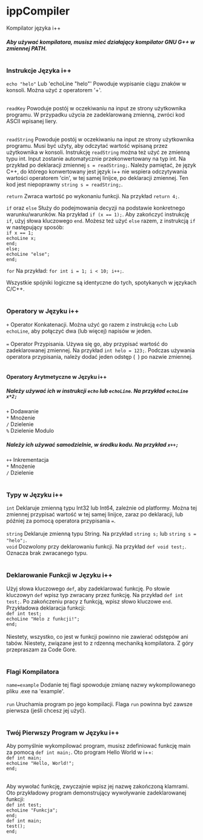 # ippCompiler
Kompilator języka i++
##### Aby używać kompilatora, musisz mieć działający kompilator GNU G++ w zmiennej PATH. <br> <br>

### Instrukcje Języka i++
`echo "helo"` Lub 'echoLine "helo"' Powoduje wypisanie ciągu znaków w konsoli. Można użyć z operatorem '+'. <br> <br>

`readKey` Powoduje postój w oczekiwaniu na input ze strony użytkownika programu. W przypadku użycia ze zadeklarowaną zmienną, zwróci kod ASCII wpisanej liery. <br> <br>

`readString` Powoduje postój w oczekiwaniu na input ze strony użytkownika programu. Musi być użyty, aby odczytać wartość wpisaną przez użytkownika w konsoli. Instrukcję `readString` można też użyć ze zmienną typu int. Input zostanie automatycznie przekonwertowany na typ int. Na przykład po deklaracji zmiennej `s = readString;`. Należy pamiętać, że język C++, do którego konwertowany jest język i++ nie wspiera odczytywania wartości operatorem 'cin', w tej samej linijce, po deklaracji zmiennej. Ten kod jest niepoprawny `string s = readString;`. <br>

`return` Zwraca wartość po wykonaniu funkcji. Na przykład `return 4;`. <br>

`if` oraz `else` Służy do podejmowania decyzji na podstawie konkretnego warunku/warunków. Na przykład `if (x == 1);`. Aby zakończyć instrukcję `if`, użyj słowa kluczowego `end`. Możesz też użyć `else` razem, z instrukcją `if` w następujący sposób: <br>
`if x == 1;` <br>
`echoLine x;` <br>
`end;` <br>
`else;` <br>
`echoLine "else";` <br>
`end;` <br>

`for` Na przykład: `for int i = 1; i < 10; i++;`. <br>

Wszystkie spójniki logiczne są identyczne do tych, spotykanych w językach C/C++. <br> <br>

### Operatory w Języku i++
`+` Operator Konkatenacji. Można użyć go razem z instrukcją `echo` Lub `echoLine`, aby połączyć dwa (lub więcej) napisów w jeden. <br> <br>
`=` Operator Przypisania. Używa się go, aby przypisać wartość do zadeklarowanej zmiennej. Na przykład `int helo = 123;`. Podczas używania operatora przypisania, należy dodać jeden odstęp (` `) po nazwie zmiennej. <br> <br>

#### Operatory Arytmetyczne w Języku i++
##### Należy używać ich w instrukcji `echo` lub `echoLine`. Na przykład `echoLine x*2;`
`+` Dodawanie <br>
`*` Mnożenie <br>
`/` Dzielenie <br>
`%` Dzielenie Modulo <br>
##### Należy ich używać samodzielnie, w środku kodu. Na przykład `x++;`
`++` Inkrementacja <br>
`*` Mnożenie <br> 
`/` Dzielenie <br> <br>

### Typy w Języku i++
`int` Deklaruje zmienną typu Int32 lub Int64, zależnie od platformy. Można tej zmiennej przypisać wartość w tej samej linijce, zaraz po deklaracji, lub później za pomocą operatora przypisania `=`. <br> <br>
`string` Deklaruje zmienną typu String. Na przykład `string s;` lub `string s = "helo";`. <br> 
`void` Dozwolony przy deklarowaniu funkcji. Na przykład `def void test;`. Oznacza brak zwracanego typu. <br> <br>

### Deklarowanie Funkcji w Języku i++
Użyj słowa kluczowego `def`, aby zadeklarować funkcję. Po słowie kluczowyn `def` wpisz typ zwracany przez funkcję. Na przykład `def int test;`. Po zakończeniu pracy z funkcją, wpisz słowo kluczowe `end`. Przykładowa deklaracja funkcji: <br> `def int test;` <br> `echoLine "Helo z funkcji!";` <br> `end;` <br> <br> Niestety, wszystko, co jest w funkcji powinno nie zawierać odstępów ani tabów. Niestety, związane jest to z rdzenną mechaniką kompilatora. Z góry przepraszam za Code Gore. <br> <br>

### Flagi Kompilatora
`name=example` Dodanie tej flagi spowoduje zmianę nazwy wykompilowanego pliku .exe na 'example'. <br> <br>
`run` Uruchamia program po jego kompilacji. Flaga `run` powinna być zawsze pierwsza (jeśli chcesz jej użyć). <br> <br>

### Twój Pierwszy Program w Języku i++
Aby pomyślnie wykompilować program, musisz zdefiniować funkcję main za pomocą `def int main;`. Oto program Hello World w i++: <br>
`def int main;` <br>
`echoLine "Hello, World!";` <br>
`end;` <br> <br>

Aby wywołać funkcję, zwyczajnie wpisz jej nazwę zakończoną klamrami. Oto przykładowy program demonstrujący wywoływanie zadeklarowanej funkcji: <br>
`def int test;` <br>
`echoLine "Funkcja";` <br>
`end;` <br>
`def int main;` <br>
`test();` <br>
`end;` <br> <br>

